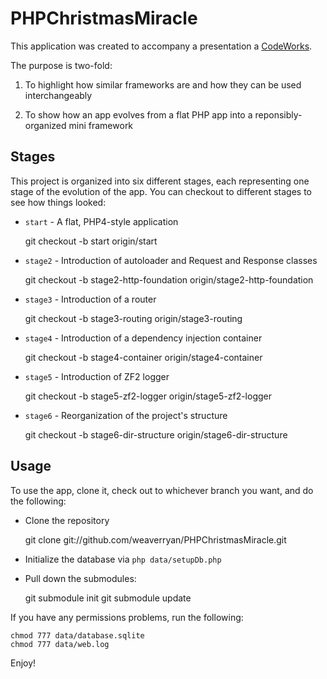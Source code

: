PHPChristmasMiracle
===================

This application was created to accompany a presentation a
[CodeWorks](http://codeworks.phparch.com/).

The purpose is two-fold:

1. To highlight how similar frameworks are and how they can be used interchangeably

2. To show how an app evolves from a flat PHP app into a reponsibly-organized
    mini framework

Stages
------

This project is organized into six different stages, each representing one
stage of the evolution of the app. You can checkout to different stages to
see how things looked:

* `start` - A flat, PHP4-style application

    git checkout -b start origin/start

* `stage2` - Introduction of autoloader and Request and Response classes

    git checkout -b stage2-http-foundation origin/stage2-http-foundation

* `stage3` - Introduction of a router

    git checkout -b stage3-routing origin/stage3-routing

* `stage4` - Introduction of a dependency injection container

    git checkout -b stage4-container origin/stage4-container

* `stage5` - Introduction of ZF2 logger

    git checkout -b stage5-zf2-logger origin/stage5-zf2-logger

* `stage6` - Reorganization of the project's structure

    git checkout -b stage6-dir-structure origin/stage6-dir-structure

Usage
-----

To use the app, clone it, check out to whichever branch you want, and do
the following:

* Clone the repository

    git clone git://github.com/weaverryan/PHPChristmasMiracle.git

* Initialize the database via `php data/setupDb.php`

* Pull down the submodules:

    git submodule init
    git submodule update

If you have any permissions problems, run the following:

    chmod 777 data/database.sqlite
    chmod 777 data/web.log

Enjoy!